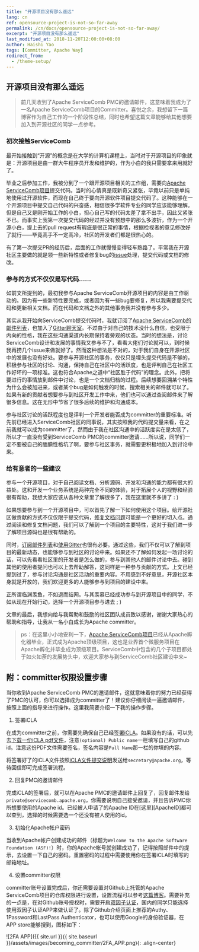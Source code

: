 ```yaml
---
title: "开源项目没有那么遥远"
lang: cn
ref: opensource-project-is-not-so-far-away
permalink: /cn/docs/opensource-project-is-not-so-far-away/
excerpt: "开源项目没有那么遥远"
last_modified_at: 2018-11-20T12:00:00+08:00
author: Haishi Yao
tags: [Committer, Apache Way]
redirect_from:
  - /theme-setup/
---
```


## 开源项目没有那么遥远

> 前几天收到了Apache ServiceComb PMC的邀请邮件，这意味着我成为了一名Apache ServiceComb项目的Committer。喜悦之余，我想留下一篇博客作为自己工作的一个阶段性总结，同时也希望这篇文章能够给其他想要加入到开源社区的同学一点参考。

### 初次接触ServiceComb

最开始接触到“开源”的概念是在大学的计算机课程上，当时对于开源项目的印象就是：开源项目是由一群大牛程序员开发和维护的，作为小白的我只需要拿来用就好了。

毕业之后参加工作，我被分到了一个跟开源项目相关的工作组，需要向[Apache ServiceComb项目][ServiceComb官网]提交代码。当时的心情真是既新奇又紧张，毕竟以前只是单纯地使用过开源软件，而现在自己终于要向开源软件项目提交代码了。这种能够在一个开源项目中提交自己代码的兴奋感，相信很多学软件专业的同学应该能够理解。但是自己又是刚开始工作的小白，担心自己写的代码太差了拿不出手，因此又紧张不已。而事实上我第一次提交代码的经过并没有预想中的那么多波折，作为一个开源小白，提上去的pull request有瑕疵是很正常的事情，根据检视者的意见修改好了就行——毕竟高手不一定高冷，社区的开发者们都是很热心的。

有了第一次提交PR的经历后，后面的工作就慢慢变得轻车熟路了。平常我在开源社区主要做的就是领一些新特性或者修复bug的[issue][Apache issues]处理，提交代码或文档的修改。

### 参与的方式不仅仅是写代码……

如前文所提到的，最初我参与Apache ServiceComb开源项目的内容是由工作驱动的。因为有一些新特性要完成，或者因为有一些bug要修复，所以我需要提交代码和更新相关文档。而在代码和文档之外的其他事务我并没有参与多少。

其实从我开始向ServiceComb提交代码时，我就订阅了[Apache ServiceComb的邮件列表][订阅邮件列表]，也加入了[Gitter聊天室][使用Gitter]。不过由于对自己的技术没什么自信，也受限于内向的性格，我在这些沟通渠道内长期保持着旁观的状态。当时的想法是，讨论ServiceComb设计和发展的事情我又参与不了，看看大佬们讨论就可以，到时候我再捞几个issue来做就好了。然而这种想法是不对的，对于我们自身在开源社区中的发展也没有好处。要参与开源社区的事务，仅仅只是埋头提交代码是不够的，积极参与社区的讨论、沟通，保持自己在社区中的活跃度，也是评判自己在社区工作好坏的一项标准。这也符合Apache之道中“社区胜于代码”的理念。此外，把将要进行的事情放到邮件中讨论，也是一个文档归档的过程。后续想要回溯某个特性为什么会被加进来，或者某个bug是如何触发的时候，搜索相关的邮件就可以了。如果有新的贡献者想要参与到社区开发工作中来，他们也可以通过查阅邮件来了解很多信息。这在无形中节省了很多后续的维护和沟通成本。

参与社区讨论的活跃程度也是评判一个开发者能否成为committer的重要标准。听先前已经进入ServiceComb社区的同事说，其实按照我的代码提交量来看，在之前我就可以成为committer了，然而由于我在社区沟通中的活跃度实在是太低了，所以才一直没有受到ServiceComb PMC的committer邀请……所以说，同学们一定不要被自己的腼腆性格坑了啊，要参与社区事务，就需要更积极地加入到讨论中来。

### 给有意者的一些建议

参与一个开源项目，对于自己阅读文档、分析源码、开发和沟通的能力都有很大的益处。这和开发一个业务系统是两种完全不同的体验，对于拓展个人的视野和经验很有帮助，我想大家应该从各种文章里了解很多了，我在这里就不多讲了 : )

如果想要参与到一个开源项目中，可以首先了解一下如何使用这个项目。给开源社区做贡献的方式不仅仅限于提交代码，[修复文档问题][ServiceComb-docs]可能是一个更好的切入点。通过阅读和修复文档问题，我们可以了解到一个项目的主要特性，这对于我们进一步了解项目源码也是很有帮助的。

同时，[订阅邮件列表]和[使用Gitter]也很有必要。通过这些，我们不仅可以了解到项目的最新动态，也能够参与到社区的讨论中来。如果还不了解如何发起一场讨论的话，可以先看看社区里的开发者是怎么做的，参与到其他人的邮件讨论中去。碰到其他的使用者提问也可以上去帮助解答，这同样是一种参与贡献的方式。上文已经提到过了，参与讨论沟通是社区活动的重要内容。不用感到不好意思，开源社区本身就是开放的，我们欢迎更多的人能够参与到项目的建设中来。

正所谓临渊羡鱼，不如退而结网。与其羡慕已经成功参与到开源项目中的同学，不如从现在开始行动，选择一个开源项目参与进去 ; )

文章的最后，我想向给与我帮助和鼓励的社区团队成员致以感谢，谢谢大家热心的帮助和指导，让我从一名小白成长为Apache committer。

> ps：在这里小小地安利一下，[Apache ServiceComb项目][ServiceComb官网]已经从Apache孵化器毕业，正式成为Apache顶级项目，这也是业界首个微服务项目在Apache孵化并毕业成为顶级项目。ServiceComb中包含的几个子项目都处于如火如荼的发展势头中，欢迎大家参与到ServiceComb社区建设中来~

## 附：committer权限设置步骤

当你收到Apache ServiceComb PMC的邀请邮件，这就意味着你的努力已经获得了PMC的认可，你可以选择成为committer了！建议你仔细阅读一遍邀请邮件，按照上面的指导来进行操作。这里我简要介绍一下我的操作步骤。

1. 签署iCLA

在成为committer之前，你需要先确保自己已经[签署iCLA][ContributorLicenseAgreements]。如果没有的话，可以先去[下载一份iCLA pdf文件][下载ICLA文件]，注意`(optional) Public name`一栏填写自己的github id。注意这份PDF文件需要签名，签名内容是`Full Name`那一栏的你填的内容。

将签署好了的iCLA文件按照[iCLA文件提交说明]发送给`secretary@apache.org`，等待回信即可完成签署流程。

2. 回复PMC的邀请邮件

完成iCLA的签署后，就可以在Apache PMC的邀请邮件上回复了，回复邮件发给`private@servicecomb.apache.org`，你需要说明自己接受邀请，并且告诉PMC你所想要使用的Apache id。已经被人申请了的Apache ID在[这里][ApacheID]都可以查到，选择的时候需要选一个还没有被人使用的id。

3. 初始化Apache帐户密码

当收到Apache帐户创建成功的邮件（标题为`Welcome to the Apache Software Foundation (ASF)!`）时，你的Apache帐号就创建成功了，记得按照邮件中的提示，去设置一下自己的密码。重置密码的过程中需要使用你在签署iCLA时填写的邮箱地址。

4. 设置committer权限

committer账号设置完成后，你还需要设置对Github上托管的Apache ServiceComb项目的仓库权限进行设置，设置流程可以参考[这篇博客][Committer权限设置]。需要补充的一点是，在对Github账号授权时，需要开启[双因子认证][Github双因子认证介绍]，国内的同学只能选择使用双因子认证APP来做认证了。除了Github介绍页面上推荐的Authy、1Password和LastPass Authenticator，也可以使用Google的身份验证器，在APP store能够搜到，图标如下：

![2FA APP]({{ site.url }}{{ site.baseurl }}/assets/images/becoming_committer/2FA_APP.png){: .align-center}

[ServiceComb官网]: https://servicecomb.apache.org/cn/ "ServiceComb官网"
[Apache issues]: https://issues.apache.org/jira/projects/SCB/issues "Apache issues"
[订阅邮件列表]: https://servicecomb.apache.org/cn/developers/subscribe-mail-list/ "订阅邮件"
[使用Gitter]: https://servicecomb.apache.org/cn/developers/use-gitter/ "使用Gitter"
[ServiceComb-docs]: https://github.com/apache/servicecomb-docs "ServiceComb文档项目"
[ContributorLicenseAgreements]: http://www.apache.org/licenses/#clas "Contributor License Agreements"
[下载iCLA文件]: http://www.apache.org/licenses/icla.pdf "下载ICLA文件"
[iCLA文件提交说明]: http://www.apache.org/licenses/#submitting "提交iCLA文件"
[ApacheIDList]: http://people.apache.org/committer-index.html "Apache committer index"
[Committer权限设置]: https://servicecomb.apache.org/cn/developers/setup-committer-rights/ "Committer权限设置"
[Github双因子认证介绍]: https://github.com/settings/two_factor_authentication/intro "Github双因子认证"
